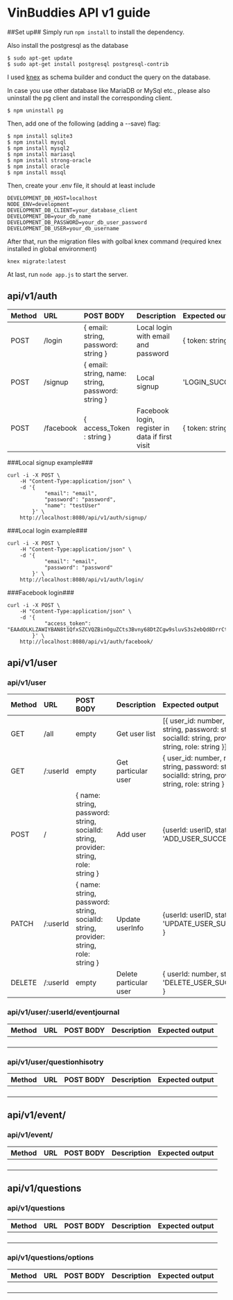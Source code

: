 # VinBuddies API v1 guide #

##Set up##
Simply run `npm install` to install the dependency.

Also install the postgresql as the database

```
$ sudo apt-get update
$ sudo apt-get install postgresql postgresql-contrib
```
I used [knex](http://knexjs.org/#Interfaces-Streams) as schema builder and conduct the query on the database.

In case you use other database like MariaDB or MySql etc., please also uninstall the pg client and install the corresponding client.
```
$ npm uninstall pg
```
Then, add one of the following (adding a --save) flag:
```
$ npm install sqlite3
$ npm install mysql
$ npm install mysql2
$ npm install mariasql
$ npm install strong-oracle
$ npm install oracle
$ npm install mssql
```
Then, create your .env file, it should at least include
```
DEVELOPMENT_DB_HOST=localhost
NODE_ENV=development
DEVELOPMENT_DB_CLIENT=your_database_client
DEVELOPMENT_DB=your_db_name
DEVELOPMENT_DB_PASSWORD=your_db_user_password
DEVELOPMENT_DB_USER=your_db_username
```
After that, run the migration files with golbal knex command (required knex installed in global environment)
```
knex migrate:latest
```
At last, run `node app.js` to start the server.

## api/v1/auth ##

| Method| URL| POST BODY|Description|Expected output|
|:-----|:----|:---------|:----------|:--------------|
| POST | /login    | { email: string, password: string } | Local login with email and password | { token: string } | 
| POST | /signup   | { email: string, name: string, password: string } | Local signup | 'LOGIN_SUCCESSFUL'|
| POST | /facebook | { access_Token : string } | Facebook login, register in data if first visit | { token: string } |

###Local signup example###
```
curl -i -X POST \
    -H "Content-Type:application/json" \
    -d '{
            "email": "email", 
            "password": "password", 
            "name": "testUser"  
        }' \
    http://localhost:8080/api/v1/auth/signup/ 
```
###Local login example###
```
curl -i -X POST \
    -H "Content-Type:application/json" \
    -d '{
            "email": "email", 
            "password": "password"
        }' \
    http://localhost:8080/api/v1/auth/login/ 
```
###Facebook login###
```
curl -i -X POST \
    -H "Content-Type:application/json" \
    -d '{
            "access_token": "EAAdOLKLZAWIYBAN8t1QfxSZCVQZBinOguZCts3Bvny68DtZCgw9sluvS3s2ebQd8DrrCt1gr54HYGEfZBiSEy8UD7HwKvGWZBZBUMQfXZB6VLVg5mfYr912ZAm2fjEMp58bxZCQFfD6CwooZANmGh1dWvfp7Nm19vA8C2OWZCLDUPc0CrXNpJtdOXHzM5byYxD6XfX4vve0n6atCBH834BJv0lgXKZAMg7iGmkhlMuY6EfKX1mUgZDZD"
        }' \
    http://localhost:8080/api/v1/auth/facebook/ 
```

## api/v1/user ##
### api/v1/user ###
| Method| URL| POST BODY|Description|Expected output|
|:-----|:----|:---------|:----------|:--------------|
|GET|/all|empty|Get user list|[{ user_id: number, name: string, password: string, socialId: string, provider: string, role: string }]|
|GET|/:userId|empty|Get particular user|{ user_id: number, name: string, password: string, socialId: string, provider: string, role: string }|
|POST|/|{ name: string, password: string, socialId: string, provider: string, role: string }|Add user|{userId: userID, status: 'ADD_USER_SUCCESSFUL' }|
|PATCH|/:userId|{ name: string, password: string, socialId: string, provider: string, role: string }|Update userInfo|{userId: userID, status: 'UPDATE_USER_SUCCESSFUL' }|
|DELETE|/:userId|empty|Delete particular user|{ userId: number, status: 'DELETE_USER_SUCCESSFUL' }|

### api/v1/user/:userId/eventjournal ###
| Method| URL| POST BODY|Description|Expected output|
|:-----|:----|:---------|:----------|:--------------|
|||||
|||||
|||||
|||||

### api/v1/user/questionhisotry ###
| Method| URL| POST BODY|Description|Expected output|
|:-----|:----|:---------|:----------|:--------------|
|||||
|||||
|||||
|||||

## api/v1/event/ ##
### api/v1/event/ ###
| Method| URL| POST BODY|Description|Expected output|
|:-----|:----|:---------|:----------|:--------------|
|||||
|||||
|||||
|||||

## api/v1/questions ##
### api/v1/questions ###
| Method| URL| POST BODY|Description|Expected output|
|:-----|:----|:---------|:----------|:--------------|
|||||
|||||
|||||
|||||

### api/v1/questions/options ###
| Method| URL| POST BODY|Description|Expected output|
|:-----|:----|:---------|:----------|:--------------|
|||||
|||||
|||||
|||||

